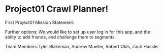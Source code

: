 # Project01 Crawl Planner!
First Project01
Mission Statement:  

Further options: We would like to set up user log in for this app, and the ablity to add friends, and challenge them to segments.  

Team Members:Tyler Blakeman, Andrew Mueller, Robert Olds, Zach Hassler
